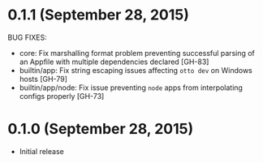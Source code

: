 # 0.1.1 (September 28, 2015)

BUG FIXES:

* core: Fix marshalling format problem preventing successful parsing of an Appfile with multiple dependencies declared [GH-83]
* builtin/app: Fix string escaping issues affecting `otto dev` on Windows hosts [GH-79]
* builtin/app/node: Fix issue preventing `node` apps from interpolating configs properly [GH-73]

# 0.1.0 (September 28, 2015)

* Initial release
